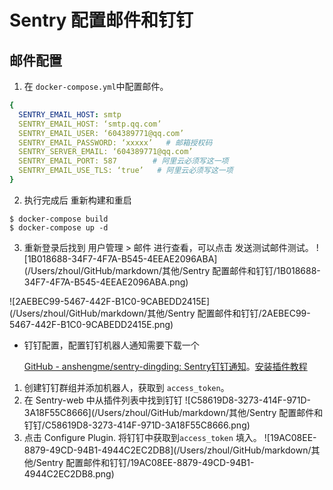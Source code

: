 # Sentry 配置邮件和钉钉
## 邮件配置
1. 在 `docker-compose.yml`中配置邮件。

```yaml
{
  SENTRY_EMAIL_HOST: smtp
  SENTRY_EMAIL_HOST: ‘smtp.qq.com’
  SENTRY_EMAIL_USER: ‘604389771@qq.com’
  SENTRY_EMAIL_PASSWORD: ‘xxxxx’   # 邮箱授权码
  SENTRY_SERVER_EMAIL: ‘604389771@qq.com’
  SENTRY_EMAIL_PORT: 587        # 阿里云必须写这一项
  SENTRY_EMAIL_USE_TLS: ‘true’   # 阿里云必须写这一项
}
```

2. 执行完成后 重新构建和重启

```shell
$ docker-compose build
$ docker-compose up -d
```

3. 重新登录后找到 用户管理 > 邮件 进行查看，可以点击 发送测试邮件测试。
   ![1B018688-34F7-4F7A-B545-4EEAE2096ABA](/Users/zhoul/GitHub/markdown/其他/Sentry 配置邮件和钉钉/1B018688-34F7-4F7A-B545-4EEAE2096ABA.png)

![2AEBEC99-5467-442F-B1C0-9CABEDD2415E](/Users/zhoul/GitHub/markdown/其他/Sentry 配置邮件和钉钉/2AEBEC99-5467-442F-B1C0-9CABEDD2415E.png)

* 钉钉配置，配置钉钉机器人通知需要下载一个

   [GitHub - anshengme/sentry-dingding: Sentry钉钉通知](https://github.com/anshengme/sentry-dingding)。[安装插件教程](https://blog.ansheng.me/article/docker-sentry-django-email-dingtalk/)

1. 创建钉钉群组并添加机器人，获取到 `access_token`。
2. 在 Sentry-web 中从插件列表中找到钉钉
![C58619D8-3273-414F-971D-3A18F55C8666](/Users/zhoul/GitHub/markdown/其他/Sentry 配置邮件和钉钉/C58619D8-3273-414F-971D-3A18F55C8666.png)
3. 点击 Configure Plugin. 将钉钉中获取到`access_token` 填入。
![19AC08EE-8879-49CD-94B1-4944C2EC2DB8](/Users/zhoul/GitHub/markdown/其他/Sentry 配置邮件和钉钉/19AC08EE-8879-49CD-94B1-4944C2EC2DB8.png)



